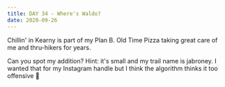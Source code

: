 ```yaml
---
title: DAY 34 - Where's Waldo?
date: 2020-09-26
---
```


Chillin' in Kearny is part of my Plan B. Old Time Pizza taking great care of me and thru-hikers for years.

Can you spot my addition? Hint: it's small and my trail name is jabroney. I wanted that for my Instagram handle but I think the algorithm thinks it too offensive 🤔
